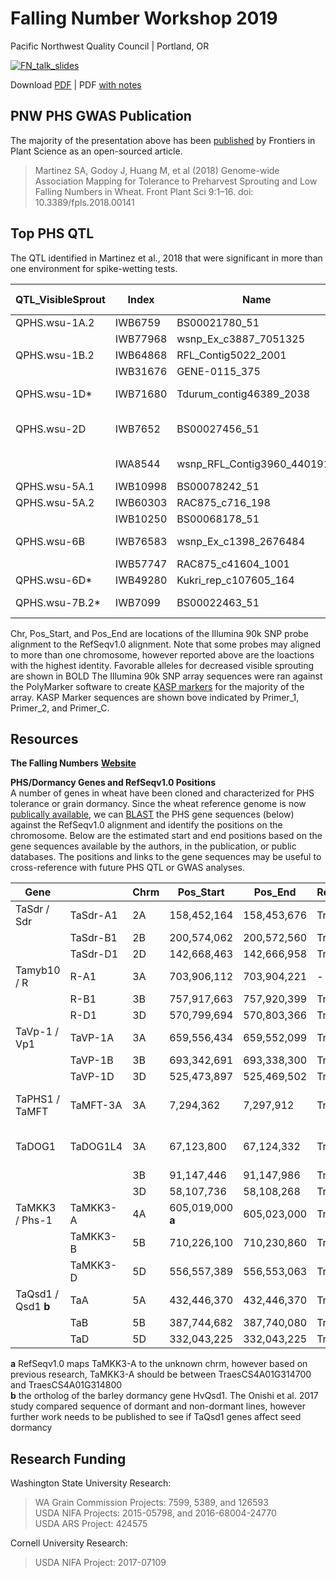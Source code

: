 # Falling Number Workshop 2019  
Pacific Northwest Quality Council | Portland, OR  

[![FN_talk_slides](https://github.com/shantel-martinez/Lab_Resources/blob/master/example_img/SMartinez%20FN%20Workshop%2001.30.2019.png)](https://github.com/shantel-martinez/FNWorkshop2019/blob/master/SMartinez%20FN%20Workshop%2001.30.2019.pdf)

Download [PDF](https://github.com/shantel-martinez/FNWorkshop2019/blob/master/SMartinez%20FN%20Workshop%2001.30.2019.pdf) | PDF [with notes](https://github.com/shantel-martinez/FNWorkshop2019/blob/master/SMartinez%20FN%20Workshop%2001.30.2019%20Notes.pdfs) 

## PNW PHS GWAS Publication  
The majority of the presentation above has been [published](https://www.frontiersin.org/articles/10.3389/fpls.2018.00141/full) by Frontiers in Plant Science as an open-sourced article.   
> Martinez SA, Godoy J, Huang M, et al (2018) Genome-wide Association Mapping for Tolerance to Preharvest Sprouting and Low Falling Numbers in Wheat. Front Plant Sci 9:1–16. doi: 10.3389/fpls.2018.00141 

## Top PHS QTL 
The QTL identified in Martinez et al., 2018 that were significant in more than one environment for spike-wetting tests.   

| QTL_VisibleSprout | Index    | Name                        | Chr   | Pos_Start   | Pos_End     | Environment                | Favorable Allele | Primer_1                  | Primer_2                  | Primer_C                 |
| -------------- | -------- | --------------------------- | ----- | ----------- | ----------- | -------------------------- | ---------------- | ------------------------- | ------------------------- | ------------------------ |
| QPHS.wsu-1A.2  | IWB6759  | BS00021780_51               | 1A    | 591,950,221 | 591,950,321 | P14 d3                     | **A**/G              | acacgacACcaagtgcacA       | acacgacACcaagtgcacG       | ccttcagttgtgagctGtgaG    |
|                | IWB77968 | wsnp_Ex_c3887_7051325       | 1A    | -           | -           | P14 d3                     | **A**/G              | gActCgcCataacTtttgttTcA   | gActCgcCataacTtttgttTcG   | acagagatggaccaacctgG     |
| QPHS.wsu-1B.2  | IWB64868 | RFL_Contig5022_2001         | 1B    | 663,047,736 | 663,047,836 | C14 d4                     | **A**/G              | tgctgctgatcGcgctgT        | tgctgctgatcGcgctgC        | cgtttcacacagttcgcg       |
|                | IWB31676 | GENE-0115_375               | 1A    | 574,831,161 | 574,831,061 | P16 d3                     | **A**/G              | gggtatgggtacagctttataaacA | gggtatgggtacagctttataaacC | agtgcttcataccaccttgC     |
| QPHS.wsu-1D*   | IWB71680 | Tdurum_contig46389_2038     | 3B | 29,355,667  | 29,355,567  | P14, P16 d6, P16 SI        | **A**/G              | agctgcatAtgtttccaaAtacT   | agctgcatAtgtttccaaAtacC   | tcaAaaggCttcttCAaaaaCCAA |
| QPHS.wsu-2D    | IWB7652  | BS00027456_51               | 2D    | 351,983,138 | 351,983,038 | C14 d4, C14 d5, C14 d6, d7 | T/**C**              | -                         | -                         | -                        |
|                | IWA8544  | wsnp_RFL_Contig3960_4401914 | 2D    | 277,937,915 | 277,937,815 | P16 d3, P16 d4, C14 SI     | **A**/G              | ggaatatagatgggaccactagcA  | ggaatatagatgggaccactagcG  | acagataaaaggaaccggcA     |
| QPHS.wsu-5A.1  | IWB10998 | BS00078242_51               | 5A    | 469,612,740 | 469,612,640 | C14 SI                     | T/**C**              | acaccaattgcccttatctaccT   | acaccaattgcccttatctaccC   | aattcttgagggcgtccgag     |
| QPHS.wsu-5A.2  | IWB60303 | RAC875_c716_198             | 5D | 424,663,024 | 424,663,123 | C15 d7                     | A/**G**              | agtctgactggaacatcccA      | agtctgactggaacatcccG      | ggaagttcgagacgtacatattcA |
|                | IWB10250 | BS00068178_51               | 5A    | 540,052,088 | 540,052,188 | P15 d5                     | **T**/C              | catcagtccaagaagacgatgaT   | catcagtccaagaagacgatgaC   | ggtgtctccgtcccaagtac     |
| QPHS.wsu-6B    | IWB76583 | wsnp_Ex_c1398_2676484       | 6B    | 417,238,843 | 417,238,653 | P14 d6, P14 SI, P14 d5     | **A**/G              | tggtttccatgtgaattAgagtcA  | tggtttccatgtgaattAgagtcG  | tgggaaaacaaaggggcgG      |
|                | IWB57747 | RAC875_c41604_1001          | 6B    | 309,775,161 | 309,775,061 | P16 SI                     | **A**/G              | ctgcttcgccacaccacA        | ctgcttcgccacaccacG        | gatggcgaagaacaacaggc     |
| QPHS.wsu-6D*   | IWB49280 | Kukri_rep_c107605_164       | 6D    | -           | -           | P15 d7                     | **A**/G              | GgctgaatggTtgaagtttgataaT | GgctgaatggTtgaagtttgataaC | caaagcatgaaagaaagggagT   |
| QPHS.wsu-7B.2* | IWB7099  | BS00022463_51               | 7B    | 608,810,414 | 608,810,514 | C14 d5, C14 SI, P16 SI     | A/**G**              | gtcagacatgaaagtagttgactcA | gtcagacatgaaagtagttgactcG | tgtaGccagtttcctttgtctcC  |

Chr, Pos_Start, and Pos_End are locations of the Illumina 90k SNP probe alignment to the RefSeqv1.0 alignment. Note that some probes may aligned to more than one chromosome, however reported above are the loactions with the highest identity.
Favorable alleles for decreased visible sprouting are shown in BOLD
The Illumina 90k SNP array sequences were ran against the PolyMarker software to create [KASP markers](http://polymarker.tgac.ac.uk/Markdown?md=DesignedPrimers) for the majority of the array. KASP Marker sequences are shown bove indicated by Primer_1, Primer_2, and Primer_C.      

## Resources  
**The Falling Numbers** [**Website**](http://steberlab.org/project7599.php)  

**PHS/Dormancy Genes and RefSeqv1.0 Positions**    
A number of genes in wheat have been cloned and characterized for PHS tolerance or grain dormancy. Since the wheat reference genome is now [publically available](https://www.wheatgenome.org/News/Latest-news/Reference-Sequence), we can [BLAST](https://urgi.versailles.inra.fr/blast_iwgsc/blast.php) the PHS gene sequences (below) against the RefSeqv1.0 alignment and identify the positions on the chromosome. Below are the estimated start and end positions based on the gene sequences available by the authors, in the publication, or public databases. The positions and links to the gene sequences may be useful to cross-reference with future PHS QTL or GWAS analyses.  

| Gene   |  | Chrm | Pos_Start    | Pos_End      | RefSeqv1.0_Gene_Name     | Reference        | Gene_Seq            |
| ------- | ------------ | ---- | ------------ | ------------ | ----------------------------------------- | ---------------------- | ------------------------------------------------------------ |
| TaSdr /    Sdr  | TaSdr-A1     | 2A   | 158,452,164  | 158,453,676  | TraesCS2A01G191400                        | [Zhang et al., 2014](https://link.springer.com/article/10.1007/s11032-013-9935-8)     | [KF021988](http://getentry.ddbj.nig.ac.jp/getentry/na/KF021988?filetype=html) |
|   | TaSdr-B1     | 2B   | 200,574,062  | 200,572,560  | TraesCS2B02G215300                        |                        | [KF021990](http://getentry.ddbj.nig.ac.jp/getentry/na/KF021990?filetype=html) |
|   | TaSdr-D1     | 2D   | 142,668,463  | 142,666,958  | TraesCS2D01G196200                        |                        | [KF021992](http://getentry.ddbj.nig.ac.jp/getentry/na/KF021992?filetype=html) |
| Tamyb10 /  R  | R-A1         | 3A   | 703,906,112  | 703,904,221  | - | [Himi et al., 2011]()      | [AB599721](https://www.ebi.ac.uk/ena/data/view/AB599721)               |
|   | R-B1         | 3B   | 757,917,663  | 757,920,399  | TraesCS3B01G515900                        |                        | [AB191459](https://www.ebi.ac.uk/ena/data/view/AB191459)                 |
|    | R-D1         | 3D   | 570,799,694  | 570,803,366  | TraesCS3D01G468400                        |                        | [AB191460](https://www.ebi.ac.uk/ena/data/view/AB191460)                 |
| TaVp-1 / Vp1      | TaVP-1A      | 3A   | 659,556,434  | 659,552,099  | TraesCS3A01G417300                        | [Yang et al., 2014](https://www.ncbi.nlm.nih.gov/pmc/articles/PMC5097096/)      | [Vp-1A](https://www.ncbi.nlm.nih.gov/gene/?term=Vp-1A) |
|   | TaVP-1B      | 3B   | 693,342,691  | 693,338,300  | TraesCS3B01G452200                        |                        | [AJ400713](http://getentry.ddbj.nig.ac.jp/getentry/na/AJ400713?filetype=html) |
|    | TaVP-1D      | 3D   | 525,473,897  | 525,469,502  | TraesCS3D01G412800                        |                        | [AJ400714](http://getentry.ddbj.nig.ac.jp/getentry/na/AJ400714?filetype=html) |
| TaPHS1 / TaMFT    | TaMFT-3A     | 3A   | 7,294,362    | 7,297,912    | TraesCS3A02G006600                        | [Nakamura et al., 2011](http://www.plantcell.org/content/23/9/3215)  | [G1UE17 ](https://www.uniprot.org/uniprot/G1UE17)                       |
| TaDOG1       | TaDOG1L4     | 3A   | 67,123,800   | 67,124,332   | TraesCS3A01G103500                        | [Ashikawa et al., 2013](http://www.sciencedirect.com/science/article/pii/S0168945213000678) | [AB555729](https://www.ebi.ac.uk/ena/data/view/AB555729)                 |
|   |              | 3B   | 91,147,446   | 91,147,986   | TraesCS3B01G120900                        |                        |                                                              |
|   |              | 3D   | 58,107,736   | 58,108,268   | TraesCS3D01G105800                        |                        |                                                              |
| TaMKK3 / Phs-1    | TaMKK3-A     | 4A   | 605,019,000 **a** | 605,023,000 | TraesCSU01G167000                         | [Torada et al., 2016](http://www.cell.com/current-biology/fulltext/S0960-9822(16)30010-0?_returnURL=http%3A%2F%2Flinkinghub.elsevier.com%2Fretrieve%2Fpii%2FS0960982216300100%3Fshowall%3Dtrue)    | [LC091368](http://getentry.ddbj.nig.ac.jp/getentry/na/LC091368?filetype=html) |
|   | TaMKK3-B     | 5B   | 710,226,100  | 710,230,860  | TraesCS5B01G565100                        |                        |                                                              |
|   | TaMKK3-D     | 5D   | 556,557,389  | 556,553,063  | TraesCS5D01G549600                        |                        | [LC091372](http://getentry.ddbj.nig.ac.jp/getentry/na/LC091372?filetype=html) |
| TaQsd1 / Qsd1 **b**    | TaA          | 5A   | 432,446,370  | 432,446,370  | TraesCS5D01G224200                        | [Onishi et al., 2017](https://doi.org/10.1186/s12864-017-3880-6)    | [Qsd1](https://static-content.springer.com/esm/art%3A10.1186%2Fs12864-017-3880-6/MediaObjects/12864_2017_3880_MOESM2_ESM.zip) |
|    | TaB          | 5B   | 387,744,682  | 387,740,080  | TraesCS5B01G214700                        |                        |                                                              |
|   | TaD          | 5D   | 332,043,225  | 332,043,225  | TraesCS5D01G224200                        |                        |                                                              |  

**a** RefSeqv1.0 maps TaMKK3-A to the unknown chrm, however based on previous research, TaMKK3-A should be between TraesCS4A01G314700 and TraesCS4A01G314800   
**b** the ortholog of the barley dormancy gene HvQsd1. The Onishi et al. 2017 study compared sequence of dormant and non-dormant lines, however further work needs to be published to see if TaQsd1 genes affect seed dormancy

## Research Funding   
Washington State University Research: 
> WA Grain Commission Projects: 7599, 5389, and 126593   
> USDA NIFA Projects: 2015-05798, and 2016-68004-24770   
> USDA ARS Project: 424575

Cornell University Research: 
> USDA NIFA Project: 2017-07109

